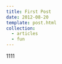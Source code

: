 ```yaml
---
title: First Post
date: 2012-08-20
template: post.html
collection: 
  - articles
  - fun
---
```


1111
